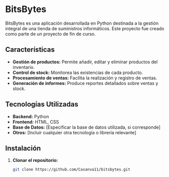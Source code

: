 # BitsBytes

BitsBytes es una aplicación desarrollada en Python destinada a la gestión integral de una tienda de suministros informáticos. Este proyecto fue creado como parte de un proyecto de fin de curso.

## Características

- **Gestión de productos:** Permite añadir, editar y eliminar productos del inventario.
- **Control de stock:** Monitorea las existencias de cada producto.
- **Procesamiento de ventas:** Facilita la realización y registro de ventas.
- **Generación de informes:** Produce reportes detallados sobre ventas y stock.

## Tecnologías Utilizadas

- **Backend:** Python
- **Frontend:** HTML, CSS
- **Base de Datos:** [Especificar la base de datos utilizada, si corresponde]
- **Otros:** [Incluir cualquier otra tecnología o librería relevante]

## Instalación

1. **Clonar el repositorio:**

   ```bash
   git clone https://github.com/Casanva11/bitsbytes.git
